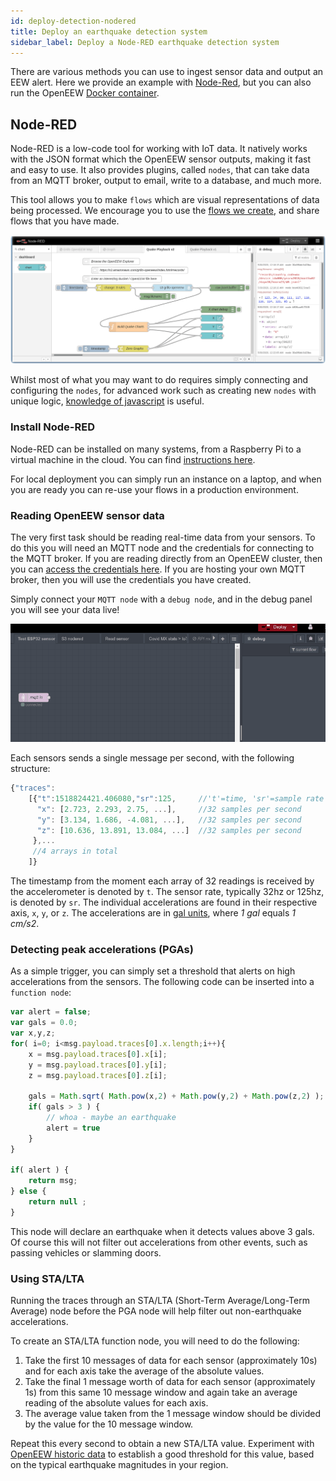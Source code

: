 ```yaml
---
id: deploy-detection-nodered
title: Deploy an earthquake detection system
sidebar_label: Deploy a Node-RED earthquake detection system
---
```


There are various methods you can use to ingest sensor data and output an EEW alert. Here we provide an example with [Node-Red](#node-red), but you can also run the OpenEEW [Docker container](/docs/deploy-detection-docker).

## Node-RED
Node-RED is a low-code tool for working with IoT data. It natively works with the JSON format which the OpenEEW sensor outputs, making it fast and easy to use. It also provides plugins, called `nodes`, that can take data from an MQTT broker, output to email, write to a database, and much more.

This tool allows you to make `flows` which are visual representations of data being processed. We encourage you to use the [flows we create](https://github.com/openeew/openeew-nodered), and share flows that you have made.

![openeew-quakeplayback-flow](/docs/openeew-quakeplayback-flow.png)

Whilst most of what you may want to do requires simply connecting and configuring the `nodes`, for advanced work such as creating new `nodes` with unique logic, [knowledge of javascript](https://javascript.info/) is useful.

### Install Node-RED
Node-RED can be installed on many systems, from a Raspberry Pi to a virtual machine in the cloud. You can find [instructions here](https://nodered.org/docs/getting-started/).

For local deployment you can simply run an instance on a laptop, and when you are ready you can re-use your flows in a production environment. 

### Reading OpenEEW sensor data
The very first task should be reading real-time data from your sensors. To do this you will need an MQTT node and the credentials for connecting to the MQTT broker. If you are reading directly from an OpenEEW cluster, then you can [access the credentials here](#). If you are hosting your own MQTT broker, then you will use the credentials you have created.

Simply connect your `MQTT node` with a `debug node`, and in the debug panel you will see your data live!

![](/docs/nodered-stream1.gif)

Each sensors sends a single message per second, with the following structure:

```javascript
{"traces":
    [{"t":1518824421.406080,"sr":125,     //'t'=time, 'sr'=sample rate
      "x": [2.723, 2.293, 2.75, ...],     //32 samples per second
      "y": [3.134, 1.686, -4.081, ...],   //32 samples per second
      "z": [10.636, 13.891, 13.084, ...]  //32 samples per second
     },...  
     //4 arrays in total
    ]}
```
The timestamp from the moment each array of 32 readings is received by the accelerometer is denoted by `t`. The sensor rate, typically 32hz or 125hz, is denoted by `sr`. The individual accelerations are found in their respective axis, `x`, `y`, or `z`. The accelerations are in [gal units](https://en.wikipedia.org/wiki/Gal_(unit)), where _1 gal_ equals _1 cm/s2_.


### Detecting peak accelerations (PGAs)
As a simple trigger, you can simply set a threshold that alerts on high accelerations from the sensors. The following code can be inserted into a `function node`:
``` javascript
var alert = false;
var gals = 0.0;
var x,y,z;
for( i=0; i<msg.payload.traces[0].x.length;i++){
    x = msg.payload.traces[0].x[i];
    y = msg.payload.traces[0].y[i];
    z = msg.payload.traces[0].z[i];

    gals = Math.sqrt( Math.pow(x,2) + Math.pow(y,2) + Math.pow(z,2) );
    if( gals > 3 ) {
        // whoa - maybe an earthquake
        alert = true
    }
}

if( alert ) {
    return msg;
} else {
    return null ;
}
```
This node will declare an earthquake when it detects values above 3 gals. Of course this will not filter out accelerations from other events, such as passing vehicles or slamming doors.


### Using STA/LTA
Running the traces through an STA/LTA (Short-Term Average/Long-Term Average) node before the PGA node will help filter out non-earthquake accelerations.

To create an STA/LTA function node, you will need to do the following:
1. Take the first 10 messages of data for each sensor (approximately 10s) and for each axis take the average of the absolute values.
1. Take the final 1 message worth of data for each sensor (approximately 1s) from this same 10 message window and again take an average reading of the absolute values for each axis.
1. The average value taken from the 1 message window should be divided by the value for the 10 message window.

Repeat this every second to obtain a new STA/LTA value. Experiment with [OpenEEW historic data](/docs/historic-data) to establish a good threshold for this value, based on the typical earthquake magnitudes in your region.